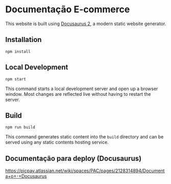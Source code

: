 # Documentação E-commerce

This website is built using [Docusaurus 2](https://v2.docusaurus.io/), a modern static website generator.

## Installation

```console
npm install
```

## Local Development

```console
npm start
```

This command starts a local development server and open up a browser window. Most changes are reflected live without having to restart the server.

## Build

```console
npm run build
```

This command generates static content into the `build` directory and can be served using any static contents hosting service.

## Documentação para deploy (Docusaurus)

https://picpay.atlassian.net/wiki/spaces/PAC/pages/2128314894/Documenta+o+-+Docusaurus
